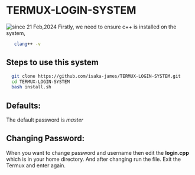 # TERMUX-LOGIN-SYSTEM
<img src="https://komarev.com/ghpvc/?username=termux-login&label=termux-login-sys&color=0e75b6&style=flat" alt="since 21 Feb,2024" />
Firstly, we need to ensure c++ is installed on the system,

```bash
   clang++ -v
```

## Steps to use this system
```bash
  git clone https://github.com/isaka-james/TERMUX-LOGIN-SYSTEM.git
  cd TERMUX-LOGIN-SYSTEM
  bash install.sh
```

## Defaults:
The default password is *master*

## Changing Password:
When you want to change password and username then edit the **login.cpp** which is in your home directory. And after changing run the file. Exit the Termux and enter again.
